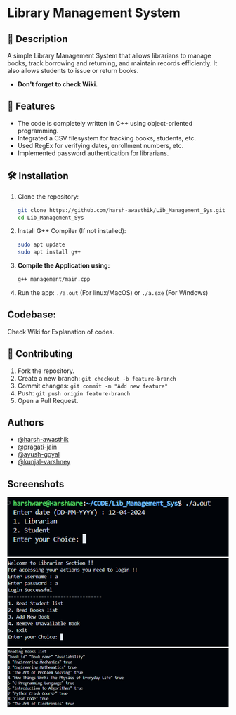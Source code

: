 
# Library Management System

## 📝 Description
A simple Library Management System that allows librarians to manage books, track borrowing and returning, and maintain records efficiently. It also allows students to issue or return books.
- **Don't forget to check Wiki.**

## 🚀 Features
- The code is completely written in C++ using object-oriented programming.
- Integrated a CSV filesystem for tracking books, students, etc.
- Used RegEx for verifying dates, enrollment numbers, etc.
- Implemented password authentication for librarians.

## 🛠️ Installation
1. Clone the repository:
   ```sh
   git clone https://github.com/harsh-awasthik/Lib_Management_Sys.git
   cd Lib_Management_Sys
   ```

2. Install G++ Compiler (If not installed):
   ```sh
   sudo apt update
   sudo apt install g++
   ```
3. **Compile the Application using:**
   ```sh
   g++ management/main.cpp
   ```

4. Run the app:
`./a.out` (For linux/MacOS) or `./a.exe` (For Windows)

## Codebase:
 Check Wiki for Explanation of codes.


## 🤝 Contributing
1. Fork the repository.
2. Create a new branch: `git checkout -b feature-branch`
3. Commit changes: `git commit -m "Add new feature"`
4. Push: `git push origin feature-branch`
5. Open a Pull Request.



## Authors

- [@harsh-awasthik](https://github.com/harsh-awasthik)
- [@pragati-jain](https://github.com/CodeQuestor-hub)
- [@ayush-goyal](https://github.com/ayu-creatr)
- [@kunjal-varshney](https://github.com/Kunjal502)


## Screenshots

![App Screenshot](ss/1.png)
![App SS](ss/2.png)
![App SS](ss/3.png)

